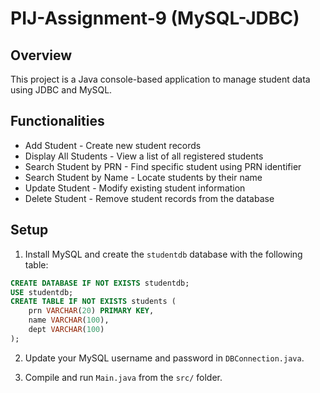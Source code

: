 # PIJ-Assignment-9 (MySQL-JDBC)

## Overview
This project is a Java console-based application to manage student data using JDBC and MySQL.

## Functionalities
- Add Student - Create new student records
- Display All Students - View a list of all registered students
- Search Student by PRN - Find specific student using PRN identifier
- Search Student by Name - Locate students by their name
- Update Student - Modify existing student information
- Delete Student - Remove student records from the database

## Setup
1. Install MySQL and create the `studentdb` database with the following table:

```sql
CREATE DATABASE IF NOT EXISTS studentdb;
USE studentdb;
CREATE TABLE IF NOT EXISTS students (
    prn VARCHAR(20) PRIMARY KEY,
    name VARCHAR(100),
    dept VARCHAR(100)
);
```

2. Update your MySQL username and password in `DBConnection.java`.

3. Compile and run `Main.java` from the `src/` folder.
